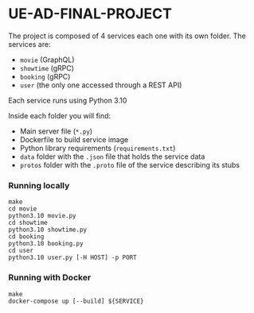 # UE-AD-FINAL-PROJECT

The project is composed of 4 services each one with its own folder. The services are:
* `movie` (GraphQL)
* `showtime` (gRPC)
* `booking` (gRPC)
* `user` (the only one accessed through a REST API)

Each service runs using Python 3.10

Inside each folder you will find:
* Main server file (`*.py`)
* Dockerfile to build service image
* Python library requirements (`requirements.txt`)
* `data` folder with the `.json` file that holds the service data
* `protos` folder with the `.proto` file of the service describing its stubs

### Running locally

```
make
cd movie
python3.10 movie.py
cd showtime
python3.10 showtime.py
cd booking
python3.10 booking.py
cd user
python3.10 user.py [-H HOST] -p PORT
```

### Running with Docker

```
make
docker-compose up [--build] ${SERVICE}
```
